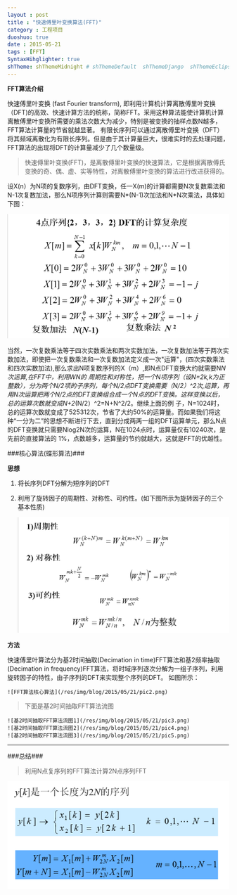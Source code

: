 ```yaml
---
layout : post
title : "快速傅里叶变换算法(FFT)"
category : 工程项目
duoshuo: true
date : 2015-05-21
tags : [FFT]
SyntaxHihglighter: true
shTheme: shThemeMidnight # shThemeDefault  shThemeDjango  shThemeEclipse  shThemeEmacs  shThemeFadeToGrey  shThemeMidnight  shThemeRDark
---
```


**FFT算法介绍**

快速傅里叶变换 (fast Fourier transform), 即利用计算机计算离散傅里叶变换（DFT)的高效、快速计算方法的统称，简称FFT。采用这种算法能使计算机计算离散傅里叶变换所需要的乘法次数大为减少，特别是被变换的抽样点数N越多，FFT算法计算量的节省就越显著。
有限长序列可以通过离散傅里叶变换（DFT）将其频域离散化为有限长序列。但是由于其计算量巨大，很难实时的去处理问题，FFT算法的出现将DFT的计算量减少了几个数量级。

<!-- more -->

>快速傅里叶变换(FFT)，是离散傅里叶变换的快速算法，它是根据离散傅氏变换的奇、偶、虚、实等特性，对离散傅里叶变换的算法进行改进获得的。

设X(n）为N项的复数序列，由DFT变换，任一X(m)的计算都需要N次复数乘法和N-1次复数加法，那么N项序列计算则需要N*(N-1)次加法和N*N次乘法，具体如下图：

![FFT](/res/img/blog/2015/05/21/fft.png)

当然，一次复数乘法等于四次实数乘法和两次实数加法，一次复数加法等于两次实数加法，即使把一次复数乘法和一次复数加法定义成一次"运算"，(四次实数乘法和四次实数加法),那么求出N项复数序列的X（m）,即N点DFT变换大约就需要N*N次运算,在FFT中，利用WN的
周期性和对称性，把一个N项序列（设N=2k,k为正整数），分为两个N/2项的子序列，每个N/2点DFT变换需要（N/2）^2次,运算，再用N次运算把两个N/2点的DFT变换组合成一个N点的DFT变换。这样变换以后，总的运算次数就变成N+2*(N/2）^2=N+N^2/2。继续上面的例
子，N=1024时，总的运算次数就变成了525312次，节省了大约50%的运算量。而如果我们将这种“一分为二”的思想不断进行下去，直到分成两两一组的DFT运算单元，那么N点的DFT变换就只需要Nlog2N次的运算，N在1024点时，运算量仅有10240次，是先前的直接算法的
1%，点数越多，运算量的节约就越大，这就是FFT的优越性。

###核心算法(蝶形算法)###

**思想**

1. 将长序列DFT分解为短序列的DFT
2. 利用了旋转因子的周期性、对称性、可约性。(如下图所示为旋转因子的三个基本性质)

	![旋转因子](/res/img/blog/2015/05/21/pic1.png)
	

**方法**

快速傅里叶算法分为基2时间抽取(Decimation in time)FFT算法和基2频率抽取(Decimation in frequency)FFT算法，将时域序列逐次分解为一组子序列，利用旋转因子的特性，由子序列的DFT来实现整个序列的DFT。
如图所示：

	![FFT算法核心算法](/res/img/blog/2015/05/21/pic2.png)

>下面是基2时间抽取FFT算法流图

	![基2时间抽取FFT算法流图1](/res/img/blog/2015/05/21/pic3.png)
	![基2时间抽取FFT算法流图2](/res/img/blog/2015/05/21/pic4.png)
	![基2时间抽取FFT算法流图3](/res/img/blog/2015/05/21/pic5.png)
	
---

###总结###


>利用N点复序列的FFT算法计算2N点序列FFT

![总结](/res/img/blog/2015/05/21/pic6.png)





